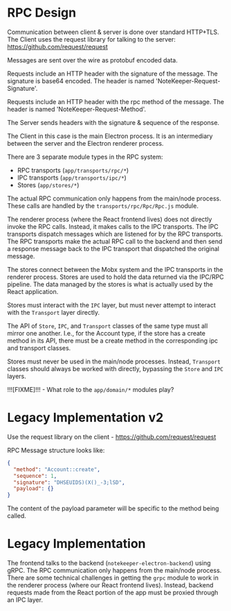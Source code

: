 # RPC Design

Communication between client & server is done over standard HTTP+TLS.  
The Client uses the request library for talking to the server:
https://github.com/request/request

Messages are sent over the wire as protobuf encoded data.

Requests include an HTTP header with the signature of the message.
The signature is base64 encoded.
The header is named 'NoteKeeper-Request-Signature'.

Requests include an HTTP header with the rpc method of the message.
The header is named 'NoteKeeper-Request-Method'.

The Server sends headers with the signature & sequence of the response.

The Client in this case is the main Electron process.
It is an intermediary between the server and the Electron renderer process.

There are 3 separate module types in the RPC system:

- RPC transports (`app/transports/rpc/*`)
- IPC transports (`app/transports/ipc/*`)
- Stores (`app/stores/*`)

The actual RPC communication only happens from the main/node process.
These calls are handled by the `transports/rpc/Rpc/Rpc.js` module.

The renderer process (where the React frontend lives) does not directly invoke the RPC calls.
Instead, it makes calls to the IPC transports. The IPC transports dispatch messages which are
listened for by the RPC transports. The RPC transports make the actual RPC call to the backend
and then send a response message back to the IPC transport that dispatched the original message.

The stores connect between the Mobx system and the IPC transports in the renderer process.
Stores are used to hold the data returned via the IPC/RPC pipeline. The data managed by the
stores is what is actually used by the React application.

Stores must interact with the `IPC` layer, but must never attempt to interact
with the `Transport` layer directly.

The API of `Store`, `IPC`, and `Transport` classes of the same type must all
mirror one another. I.e., for the Account type, if the store has a create
method in its API, there must be a create method in the corresponding ipc and
transport classes.

Stores must never be used in the main/node processes. Instead, `Transport`
classes should always be worked with directly, bypassing the `Store` and `IPC`
layers.

!!![FIXME]!!! - What role to the `app/domain/*` modules play?

# Legacy Implementation v2

Use the request library on the client - https://github.com/request/request

RPC Message structure looks like:

```json
{
  "method": "Account::create",
  "sequence": 1,
  "signature": "DHSEUIDS)(X()_-3;lSD",
  "payload": {}
}
```

The content of the payload parameter will be specific to the method being called.

# Legacy Implementation

The frontend talks to the backend (`notekeeper-electron-backend`) using gRPC.
The RPC communication only happens from the main/node process. There are some
technical challenges in getting the `grpc` module to work in the renderer
process (where our React frontend lives). Instead, backend requests made from
the React portion of the app must be proxied through an IPC layer.

